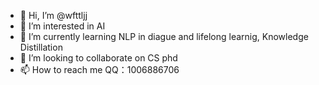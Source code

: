 - 👋 Hi, I’m @wfttljj
- 👀 I’m interested in AI
- 🌱 I’m currently learning NLP in diague and lifelong learnig, Knowledge Distillation
- 💞️ I’m looking to collaborate on CS phd
- 📫 How to reach me QQ：1006886706

<!---
wfttljj/wfttljj is a ✨ special ✨ repository because its `README.md` (this file) appears on your GitHub profile.
You can click the Preview link to take a look at your changes.
--->
